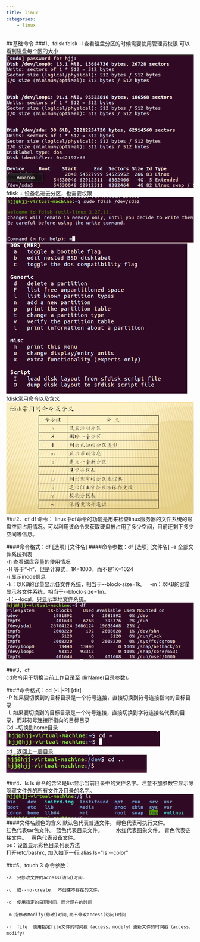 ```yaml
---
title: linux
categories:
	- linux
---
```

##基础命令
###1、fdisk
fdisk -l
查看磁盘分区的时候需要使用管理员权限
可以看到磁盘每个区的大小
![1.jpg](linux/1.png)
fdisk + 设备名进去分区，也需要权限
![2.png](linux/2.png)
![3.png](linux/3.png)
fdisk常用命令以及含义
![4.png](linux/4.png)
###2、df
df 命令：
linux中df命令的功能是用来检查linux服务器的文件系统的磁盘空间占用情况。可以利用该命令来获取硬盘被占用了多少空间，目前还剩下多少空间等信息。

####命令格式：df [选项] [文件名]
####命令参数：df [选项] [文件名]
-a 全部文件系统列表  
-h 查看磁盘容量的使用情况  
-H 等于“-h”，但是计算式，1K=1000，而不是1K=1024  
-i 显示inode信息  
-k：以KB的容量显示各文件系统，相当于--block-size=1k。   
-m：以KB的容量显示各文件系统，相当于--block-size=1m。   
-l：--local，只显示本地文件系统。  
![5.png](linux/5.png)

###3、df  
cd命令用于切换当前工作目录至 dirName(目录参数)。  

####命令格式：cd [-L|-P] [dir]  
    -P 如果要切换到的目标目录是一个符号连接，直接切换到符号连接指向的目标目录  
    -L 如果要切换到的目标目录是一个符号连接，直接切换到字符连接名代表的目录，而非符号连接所指向的目标目录  
Cd ~切换到home目录
![6.png](linux/6.png)  
cd ..返回上一层目录
![7.png](linux/7.png)

###4、ls
ls 命令的含义是list显示当前目录中的文件名字。注意不加参数它显示除隐藏文件外的所有文件及目录的名字。
![8.png](linux/8.png)  
####文件名颜色的含义
默认色代表普通文件。		绿色代表可执行文件。  
红色代表tar包文件。		蓝色代表目录文件。            
水红代表图象文件。			青色代表链接文件。   
黄色代表设备文件。  
ps：设置显示彩色目录列表方法      
打开/etc/bashrc, 加入如下一行:alias ls="ls --color"

###5、touch
3 命令参数：

    -a  只修改文件的access(访问)时间.

    -c  或--no-create 　不创建不存在的文件。

    -d  使用指定的日期时间，而非现在的时间

    -m 指修改Modify(修改)时间,而不修改access(访问)时间

    -r  file  使用指定file文件的时间戳（access，modify）更新文件的时间戳（access，modify）